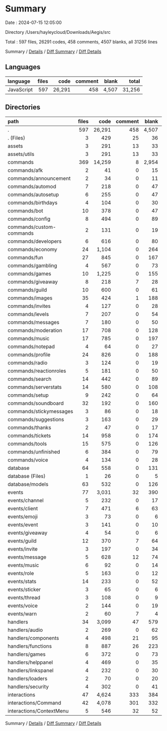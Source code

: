 # Summary

Date : 2024-07-15 12:05:00

Directory /Users/hayleycloud/Downloads/Aegis/src

Total : 597 files,  26291 codes, 458 comments, 4507 blanks, all 31256 lines

Summary / [Details](details.md) / [Diff Summary](diff.md) / [Diff Details](diff-details.md)

## Languages
| language | files | code | comment | blank | total |
| :--- | ---: | ---: | ---: | ---: | ---: |
| JavaScript | 597 | 26,291 | 458 | 4,507 | 31,256 |

## Directories
| path | files | code | comment | blank | total |
| :--- | ---: | ---: | ---: | ---: | ---: |
| . | 597 | 26,291 | 458 | 4,507 | 31,256 |
| . (Files) | 3 | 429 | 25 | 36 | 490 |
| assets | 3 | 291 | 13 | 33 | 337 |
| assets/utils | 3 | 291 | 13 | 33 | 337 |
| commands | 369 | 14,259 | 8 | 2,954 | 17,221 |
| commands/afk | 2 | 41 | 0 | 15 | 56 |
| commands/announcement | 2 | 34 | 0 | 11 | 45 |
| commands/automod | 7 | 218 | 0 | 47 | 265 |
| commands/autosetup | 6 | 255 | 0 | 47 | 302 |
| commands/birthdays | 4 | 104 | 0 | 30 | 134 |
| commands/bot | 10 | 378 | 0 | 47 | 425 |
| commands/config | 8 | 494 | 0 | 89 | 583 |
| commands/custom-commands | 2 | 131 | 0 | 19 | 150 |
| commands/developers | 6 | 616 | 0 | 80 | 696 |
| commands/economy | 24 | 1,104 | 0 | 264 | 1,368 |
| commands/fun | 27 | 845 | 0 | 167 | 1,012 |
| commands/gambling | 4 | 567 | 0 | 73 | 640 |
| commands/games | 10 | 1,225 | 0 | 155 | 1,380 |
| commands/giveaway | 8 | 218 | 7 | 28 | 253 |
| commands/guild | 10 | 600 | 0 | 61 | 661 |
| commands/images | 35 | 424 | 1 | 188 | 613 |
| commands/invites | 4 | 127 | 0 | 28 | 155 |
| commands/levels | 7 | 207 | 0 | 54 | 261 |
| commands/messages | 7 | 180 | 0 | 50 | 230 |
| commands/moderation | 17 | 708 | 0 | 128 | 836 |
| commands/music | 17 | 785 | 0 | 197 | 982 |
| commands/notepad | 4 | 64 | 0 | 27 | 91 |
| commands/profile | 24 | 826 | 0 | 188 | 1,014 |
| commands/radio | 3 | 124 | 0 | 19 | 143 |
| commands/reactionroles | 5 | 181 | 0 | 50 | 231 |
| commands/search | 14 | 442 | 0 | 89 | 531 |
| commands/serverstats | 14 | 580 | 0 | 108 | 688 |
| commands/setup | 9 | 242 | 0 | 64 | 306 |
| commands/soundboard | 32 | 192 | 0 | 160 | 352 |
| commands/stickymessages | 3 | 86 | 0 | 18 | 104 |
| commands/suggestions | 3 | 163 | 0 | 29 | 192 |
| commands/thanks | 2 | 47 | 0 | 17 | 64 |
| commands/tickets | 14 | 958 | 0 | 174 | 1,132 |
| commands/tools | 15 | 575 | 0 | 126 | 701 |
| commands/unfinished | 6 | 384 | 0 | 79 | 463 |
| commands/voice | 4 | 134 | 0 | 28 | 162 |
| database | 64 | 558 | 0 | 131 | 689 |
| database (Files) | 1 | 26 | 0 | 5 | 31 |
| database/models | 63 | 532 | 0 | 126 | 658 |
| events | 77 | 3,031 | 32 | 390 | 3,453 |
| events/channel | 5 | 232 | 0 | 17 | 249 |
| events/client | 7 | 471 | 6 | 63 | 540 |
| events/emoji | 3 | 73 | 0 | 6 | 79 |
| events/event | 3 | 141 | 0 | 10 | 151 |
| events/giveaway | 4 | 54 | 0 | 6 | 60 |
| events/guild | 12 | 370 | 7 | 64 | 441 |
| events/invite | 3 | 197 | 0 | 34 | 231 |
| events/message | 5 | 628 | 12 | 74 | 714 |
| events/music | 6 | 92 | 0 | 14 | 106 |
| events/role | 5 | 163 | 0 | 12 | 175 |
| events/stats | 14 | 233 | 0 | 52 | 285 |
| events/sticker | 3 | 65 | 0 | 6 | 71 |
| events/thread | 3 | 108 | 0 | 9 | 117 |
| events/voice | 2 | 144 | 0 | 19 | 163 |
| events/warn | 2 | 60 | 7 | 4 | 71 |
| handlers | 34 | 3,099 | 47 | 579 | 3,725 |
| handlers/audio | 2 | 269 | 0 | 62 | 331 |
| handlers/components | 4 | 498 | 21 | 95 | 614 |
| handlers/functions | 8 | 887 | 26 | 223 | 1,136 |
| handlers/games | 6 | 372 | 0 | 73 | 445 |
| handlers/helppanel | 4 | 469 | 0 | 35 | 504 |
| handlers/linkspanel | 4 | 232 | 0 | 30 | 262 |
| handlers/loaders | 2 | 70 | 0 | 20 | 90 |
| handlers/security | 4 | 302 | 0 | 41 | 343 |
| interactions | 47 | 4,624 | 333 | 384 | 5,341 |
| interactions/Command | 42 | 4,078 | 301 | 332 | 4,711 |
| interactions/ContextMenu | 5 | 546 | 32 | 52 | 630 |

Summary / [Details](details.md) / [Diff Summary](diff.md) / [Diff Details](diff-details.md)